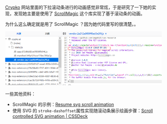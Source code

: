 [Crypko](https://crypko.ai/#/beta) 网站里面的下拉滚动条进行的动画感觉非常炫，于是研究了一下她的实现，发现她主要是使用了 [ScrollMagic](https://github.com/janpaepke/ScrollMagic) 这个库实现了基于滚动条的动画。

为什么这么确定就是用了 ScrollMagic ？因为她代码里写的很清楚。。

![Crypko 基于滚动条进行的动画是如何实现的？](./img/CrypkoScrollAnimate.png)

一些其他资料：

-   ScrollMagic 的示例：[Resume svg scroll animation](https://codepen.io/1010543618/pen/OYjEgb)
-   使用 SVG 的 `stroke-dashoffset`属性实现随滚动条展示绘画步骤：[Scroll controlled SVG animation | CSSDeck](http://cssdeck.com/labs/scroll-controlled-svg-animation)
